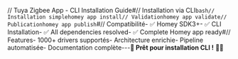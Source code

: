 // Tuya Zigbee App - CLI Installation Guide#// Installation via CLI```bash// Installation simplehomey app install// Validationhomey app validate// Publicationhomey app publish```#// Compatibilité- ✅ Homey SDK3+- ✅ CLI Installation- ✅ All dependencies resolved- ✅ Complete Homey app ready#// Features- 1000+ drivers supportés- Architecture enrichie- Pipeline automatisée- Documentation complète---**🎉 Prêt pour installation CLI !** 🚀✨